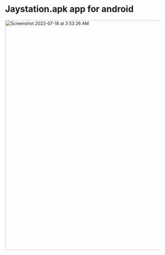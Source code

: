 # Jaystation.apk app for android
<img width="746" alt="Screenshot 2023-07-18 at 3 53 26 AM" src="https://github.com/sudo-self/Jaystation.apk/assets/119916323/f24471d2-9dbb-4820-94da-052ad6d5de23">

